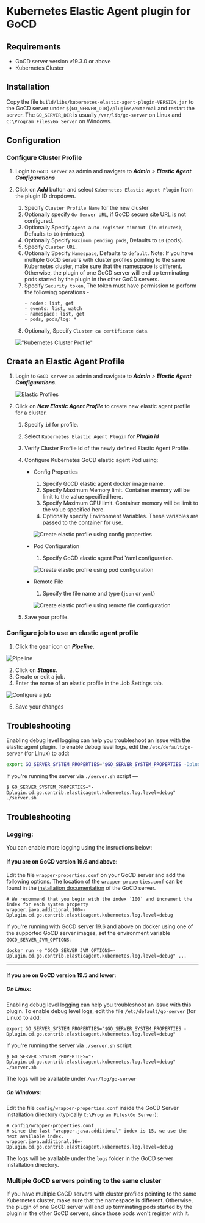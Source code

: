 # Kubernetes Elastic Agent plugin for GoCD

## Requirements

* GoCD server version v19.3.0 or above
* Kubernetes Cluster

## Installation

Copy the file `build/libs/kubernetes-elastic-agent-plugin-VERSION.jar` to the GoCD server under `${GO_SERVER_DIR}/plugins/external` 
and restart the server. The `GO_SERVER_DIR` is usually `/var/lib/go-server` on Linux and `C:\Program Files\Go Server` 
on Windows.

## Configuration

### Configure Cluster Profile

1. Login to `GoCD server` as admin and navigate to **_Admin_** _>_ **_Elastic Agent Configurations_**
2. Click on **_Add_** button and select `Kubernetes Elastic Agent Plugin` from the plugin ID dropdown.
    1. Specify `Cluster Profile Name` for the new cluster
    1. Optionally specify `Go Server URL`, if GoCD secure site URL is not configured.
    2. Optionally Specify `Agent auto-register timeout (in minutes)`, Defaults to `10` (mintues).
    3. Optionally Specify `Maximum pending pods`, Defaults to `10` (pods).
    4. Specify `Cluster URL`.
    5. Optionally Specify `Namespace`, Defaults to `default`. Note: If you have multiple GoCD servers with cluster profiles pointing to the same Kubernetes cluster, make sure that the namespace is different. Otherwise, the plugin of one GoCD server will end up terminating pods started by the plugin in the other GoCD servers.
    6. Specify `Security token`, The token must have permission to perform the following operations -
        ```
        - nodes: list, get
        - events: list, watch
        - namespace: list, get
        - pods, pods/log: *
        ```
    7. Optionally, Specify `Cluster ca certificate data`.
    
    !["Kubernetes Cluster Profile"][1]

## Create an Elastic Agent Profile

1. Login to `GoCD server` as admin and navigate to **_Admin_** _>_ **_Elastic Agent Configurations_**.

    ![Elastic Profiles][2]

2. Click on **_New Elastic Agent Profile_** to create new elastic agent profile for a cluster.
    1. Specify `id` for profile.
    2. Select `Kubernetes Elastic Agent Plugin` for **_Plugin id_**
    3. Verify Cluster Profile Id of the newly defined Elastic Agent Profile.
    4. Configure Kubernetes GoCD elastic agent Pod using:
        - Config Properties
            1. Specify GoCD elastic agent docker image name.
            2. Specify Maximum Memory limit. Container memory will be limit to the value specified here.
            3. Specify Maximum CPU limit. Container memory will be limit to the value specified here.
            4. Optionally specify Environment Variables. These variables are passed to the container for use.
            
            ![Create elastic profile using config properties][3]

        - Pod Configuration
            1. Specify GoCD elastic agent Pod Yaml configuration.
            
            ![Create elastic profile using pod configuration][4]

        - Remote File
            1. Specify the file name and type (`json` or `yaml`)

            ![Create elastic profile using remote file configuration][7]

    5. Save your profile.
    
    

### Configure job to use an elastic agent profile

1. Click the gear icon on **_Pipeline_**.

![Pipeline][5]

2. Click on **_Stages_**.
3. Create or edit a job.
4. Enter the name of an elastic profile in the Job Settings tab.

![Configure a job][6]

5. Save your changes

## Troubleshooting

Enabling debug level logging can help you troubleshoot an issue with the elastic agent plugin. To enable debug level logs, edit the `/etc/default/go-server` (for Linux) to add:

```bash
export GO_SERVER_SYSTEM_PROPERTIES="$GO_SERVER_SYSTEM_PROPERTIES -Dplugin.cd.go.contrib.elasticagent.kubernetes.log.level=debug"
```

If you're running the server via `./server.sh` script —

```
$ GO_SERVER_SYSTEM_PROPERTIES="-Dplugin.cd.go.contrib.elasticagent.kubernetes.log.level=debug" ./server.sh
```


[1]: images/cluster-profile.png     "Kubernetes Cluster Profile"
[2]: images/profiles-page.png  "Elastic profiles"
[3]: images/profile.png "Create elastic profile using config properties"
[4]: images/profile-with-pod-yaml.png "Create elastic profile using pod configuration"
[5]: images/pipeline.png  "Pipeline"
[6]: images/configure-job.png  "Configure a job"
[7]: images/profile_with_remote_file.png "Create elastic profile using remote file configuration"


## Troubleshooting

### Logging:

You can enable more logging using the insructions below:

#### If you are on GoCD version 19.6 and above:

Edit the file `wrapper-properties.conf` on your GoCD server and add the following options. The location of the `wrapper-properties.conf` can be found in the [installation documentation](https://docs.gocd.org/current/installation/installing_go_server.html) of the GoCD server.

 ```properties
# We recommend that you begin with the index `100` and increment the index for each system property
wrapper.java.additional.100=-Dplugin.cd.go.contrib.elasticagent.kubernetes.log.level=debug
```

If you're running with GoCD server 19.6 and above on docker using one of the supported GoCD server images, set the environment variable `GOCD_SERVER_JVM_OPTIONS`:

 ```shell
docker run -e "GOCD_SERVER_JVM_OPTIONS=-Dplugin.cd.go.contrib.elasticagent.kubernetes.log.level=debug" ...
```

---

#### If you are on GoCD version 19.5 and lower:

##### **On Linux:**

Enabling debug level logging can help you troubleshoot an issue with this plugin. To enable debug level logs, edit the file `/etc/default/go-server` (for Linux) to add:

```shell
export GO_SERVER_SYSTEM_PROPERTIES="$GO_SERVER_SYSTEM_PROPERTIES -Dplugin.cd.go.contrib.elasticagent.kubernetes.log.level=debug"
```

If you're running the server via `./server.sh` script:

```shell
$ GO_SERVER_SYSTEM_PROPERTIES="-Dplugin.cd.go.contrib.elasticagent.kubernetes.log.level=debug" ./server.sh
```

The logs will be available under `/var/log/go-server`

##### **On Windows:**

Edit the file `config/wrapper-properties.conf` inside the GoCD Server installation directory (typically `C:\Program Files\Go Server`):

```
# config/wrapper-properties.conf
# since the last "wrapper.java.additional" index is 15, we use the next available index.
wrapper.java.additional.16=-Dplugin.cd.go.contrib.elasticagent.kubernetes.log.level=debug
```

The logs will be available under the `logs` folder in the GoCD server installation directory.

### Multiple GoCD servers pointing to the same cluster

If you have multiple GoCD servers with cluster profiles pointing to the same Kubernetes cluster, make sure that the namespace is different.
Otherwise, the plugin of one GoCD server will end up terminating pods started by the plugin in the other GoCD servers, since those pods
won't register with it.
